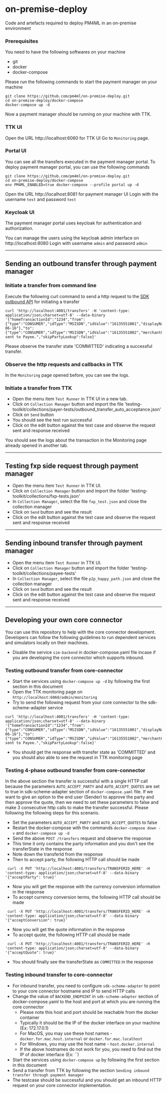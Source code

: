 # on-premise-deploy
Code and artefacts required to deploy PM4ML in an on-premise environment

### Prerequisites

You need to have the following softwares on your machine
* git
* docker
* docker-compose

Please run the following commands to start the payment manager on your machine
```
git clone https://github.com/pm4ml/on-premise-deploy.git
cd on-premise-deploy/docker-compose
docker-compose up -d
```

Now a payment manager should be running on your machine with TTK.

### TTK UI

Open the URL http://localhost:6060 for TTK UI
Go to `Monitoring` page.

### Portal UI

You can see all the transfers executed in the payment manager portal.
To deploy payment manager portal, you can use the following commands
```
git clone https://github.com/pm4ml/on-premise-deploy.git
cd on-premise-deploy/docker-compose
env PM4ML_ENABLED=true docker-compose --profile portal up -d
```

Open the URL http://localhost:8081 for payment manager UI
Login with the username `test` and password `test`

### Keycloak UI

The payment manager portal uses keycloak for authentication and authorization.

You can manage the users using the keycloak admin interface on http://localhost:8080
Login with username `admin` and password `admin`

---

## Sending an outbound transfer through payment manager

### Initiate a transfer from command line

Execute the following curl command to send a http request to the [SDK outbound API](https://github.com/mojaloop/api-snippets/blob/main/docs/sdk-scheme-adapter-outbound-v2_1_0-openapi3-snippets.yaml) for initiating a transfer

```
curl 'http://localhost:4001/transfers' -H 'content-type: application/json;charset=utf-8' --data-binary '{"homeTransactionId":"1234","from":{"type":"CONSUMER","idType":"MSISDN","idValue":"16135551001","displayName":"string","firstName":"Henrik","middleName":"Johannes","lastName":"Karlsson","dateOfBirth":"1966-06-16"},"to":{"type":"CONSUMER","idType":"MSISDN","idValue":"16135551002","merchantClassificationCode":123},"amountType":"SEND","currency":"TZS","amount":"10","transactionType":"TRANSFER","note":"Note sent to Payee.","skipPartyLookup":false}'
```

Please observe the transfer state 'COMMITTED' indicating a successful transfer.

### Observe the http requests and callbacks in TTK

In the `Monitoring` page opened before, you can see the logs.

### Initiate a transfer from TTK 

* Open the menu item `Test Runner` in TTK UI in a new tab.
* Click on `Collection Manager` button and import the file 'testing-toolkit/collections/payer-tests/outbound_transfer_auto_acceptance.json'
* Click on `Send` button
* You should see the test run successful
* Click on the edit button against the test case and observe the request sent and response received

You should see the logs about the transaction in the Monitoring page already opened in another tab.

---

## Testing fxp side request through payment manager

* Open the menu item `Test Runner` in TTK UI.
* Click on `Collection Manager` button and import the folder 'testing-toolkit/collections/fxp-tests.json'
* In `Collection Manager`, select the file `fxp_test.json` and close the collection manager
* Click on `Send` button and see the result
* Click on the edit button against the test case and observe the request sent and response received

---

## Sending inbound transfer through payment manager

* Open the menu item `Test Runner` in TTK UI.
* Click on `Collection Manager` button and import the folder 'testing-toolkit/collections/payee-tests'
* In `Collection Manager`, select the file `p2p_happy_path.json` and close the collection manager
* Click on `Send` button and see the result
* Click on the edit button against the test case and observe the request sent and response received

---

## Developing your own core connector

You can use this repository to help with the core connector development.
Developers can follow the following guidelines to run dependent services and simulators locally on their machines.

- Disable the service `sim-backend` in docker-compose.yaml file incase if you are developing the core connector which supports inbound.

### Testing outbound transfer from core-connector

- Start the services using `docker-compose up -d` by following the first section in this document
- Open the TTK monitoring page on `http://localhost:6060/admin/monitoring`
- Try to send the following request from your core connector to the sdk-scheme-adapter service
```
curl 'http://localhost:4001/transfers' -H 'content-type: application/json;charset=utf-8' --data-binary '{"homeTransactionId":"1234","from":{"type":"CONSUMER","idType":"MSISDN","idValue":"16135551001","displayName":"string","firstName":"Henrik","middleName":"Johannes","lastName":"Karlsson","dateOfBirth":"1966-06-16"},"to":{"type":"CONSUMER","idType":"MSISDN","idValue":"16135551002","merchantClassificationCode":123},"amountType":"SEND","currency":"TZS","amount":"10","transactionType":"TRANSFER","note":"Note sent to Payee.","skipPartyLookup":false}'
```
- You should get the response with transfer state as 'COMMITTED' and you should also able to see the request in TTK monitoring page

### Testing 4-phase outbound transfer from core-connector

In the above section the transfer is successful with a single HTTP call because the parameters `AUTO_ACCEPT_PARTY` and `AUTO_ACCEPT_QUOTES` are set to true in sdk-scheme-adapter section of `docker-compose.yaml` file.
If we want to give an option to the end user (Sender) to approve the party and then approve the quote, then we need to set these parameters to false and make 3 consecutive http calls to make the transfer successful. Please following the following steps for this scenario.
- Set the parameters `AUTO_ACCEPT_PARTY` and `AUTO_ACCEPT_QUOTES` to false
- Restart the docker-compose with the commands `docker-compose down -v` and `docker-compose up -d`
- Send the above `POST /transfers` request and observe the response
- This time it only contains the party information and you don't see the transferState in the response
- Note down the transferId from the response
- Then to accept party, the following HTTP call should be made
```
 curl -X PUT 'http://localhost:4001/transfers/TRANSFERID_HERE' -H 'content-type: application/json;charset=utf-8' --data-binary '{"acceptParty": true}'
```

- Now you will get the response with the currency conversion information in the response
- To accept currency conversion terms, the following HTTP call should be made
```
 curl -X PUT 'http://localhost:4001/transfers/TRANSFERID_HERE' -H 'content-type: application/json;charset=utf-8' --data-binary '{"acceptConversion": true}'
```
  
- Now you will get the quote information in the response
- To accept quote, the following HTTP call should be made
```
 curl -X PUT 'http://localhost:4001/transfers/TRANSFERID_HERE' -H 'content-type: application/json;charset=utf-8' --data-binary '{"acceptQuote": true}'
```
- You should finally see the transferState as `COMMITTED` in the response


### Testing inbound transfer to core-connector

- For inbound transfer, you need to configure `sdk-scheme-adapter` to point to your core connector hostname and IP to send HTTP calls
- Change the value of `BACKEND_ENDPOINT` in `sdk-scheme-adapter` section of docker-compose.yaml to the host and port at which you are running the core connector
  - Please note this host and port should be reachable from the docker container
  - Typically it should be the IP of the docker interface on your machine (Ex: 172.17.0.1)
  - For MacOS, you may use these host names - `docker.for.mac.host.internal` or `docker.for.mac.localhost`
  - For Windows, you may use the host name - `host.docker.internal`
  - If the above hostnames do not work for you, you need to find out the IP of docker interface (Ex: ``)
- Start the services using `docker-compose up` by following the first section in this document
- Send a transfer from TTK by following the section `Sending inbound transfer through payment manager`
- The testcase should be successful and you should get an inbound HTTP request on your core connector implementation.
